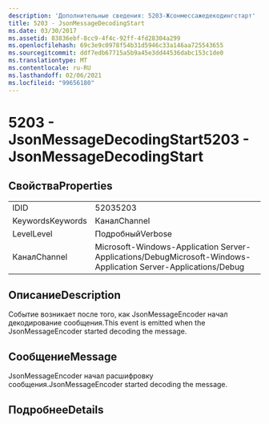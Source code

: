 ```yaml
---
description: 'Дополнительные сведения: 5203-Жсонмессажедекодингстарт'
title: 5203 - JsonMessageDecodingStart
ms.date: 03/30/2017
ms.assetid: 83836ebf-8cc9-4f4c-92ff-4fd28304a299
ms.openlocfilehash: 69c3e9c0978f54b31d5946c33a146aa725543655
ms.sourcegitcommit: ddf7edb67715a5b9a45e3dd44536dabc153c1de0
ms.translationtype: MT
ms.contentlocale: ru-RU
ms.lasthandoff: 02/06/2021
ms.locfileid: "99656180"
---
```

# <a name="5203---jsonmessagedecodingstart"></a><span data-ttu-id="0033d-103">5203 - JsonMessageDecodingStart</span><span class="sxs-lookup"><span data-stu-id="0033d-103">5203 - JsonMessageDecodingStart</span></span>

## <a name="properties"></a><span data-ttu-id="0033d-104">Свойства</span><span class="sxs-lookup"><span data-stu-id="0033d-104">Properties</span></span>  
  
|||  
|-|-|  
|<span data-ttu-id="0033d-105">ID</span><span class="sxs-lookup"><span data-stu-id="0033d-105">ID</span></span>|<span data-ttu-id="0033d-106">5203</span><span class="sxs-lookup"><span data-stu-id="0033d-106">5203</span></span>|  
|<span data-ttu-id="0033d-107">Keywords</span><span class="sxs-lookup"><span data-stu-id="0033d-107">Keywords</span></span>|<span data-ttu-id="0033d-108">Канал</span><span class="sxs-lookup"><span data-stu-id="0033d-108">Channel</span></span>|  
|<span data-ttu-id="0033d-109">Level</span><span class="sxs-lookup"><span data-stu-id="0033d-109">Level</span></span>|<span data-ttu-id="0033d-110">Подробный</span><span class="sxs-lookup"><span data-stu-id="0033d-110">Verbose</span></span>|  
|<span data-ttu-id="0033d-111">Канал</span><span class="sxs-lookup"><span data-stu-id="0033d-111">Channel</span></span>|<span data-ttu-id="0033d-112">Microsoft-Windows-Application Server-Applications/Debug</span><span class="sxs-lookup"><span data-stu-id="0033d-112">Microsoft-Windows-Application Server-Applications/Debug</span></span>|  
  
## <a name="description"></a><span data-ttu-id="0033d-113">Описание</span><span class="sxs-lookup"><span data-stu-id="0033d-113">Description</span></span>  

 <span data-ttu-id="0033d-114">Событие возникает после того, как JsonMessageEncoder начал декодирование сообщения.</span><span class="sxs-lookup"><span data-stu-id="0033d-114">This event is emitted when the JsonMessageEncoder started decoding the message.</span></span>  
  
## <a name="message"></a><span data-ttu-id="0033d-115">Сообщение</span><span class="sxs-lookup"><span data-stu-id="0033d-115">Message</span></span>  

 <span data-ttu-id="0033d-116">JsonMessageEncoder начал расшифровку сообщения.</span><span class="sxs-lookup"><span data-stu-id="0033d-116">JsonMessageEncoder started decoding the message.</span></span>  
  
## <a name="details"></a><span data-ttu-id="0033d-117">Подробнее</span><span class="sxs-lookup"><span data-stu-id="0033d-117">Details</span></span>
